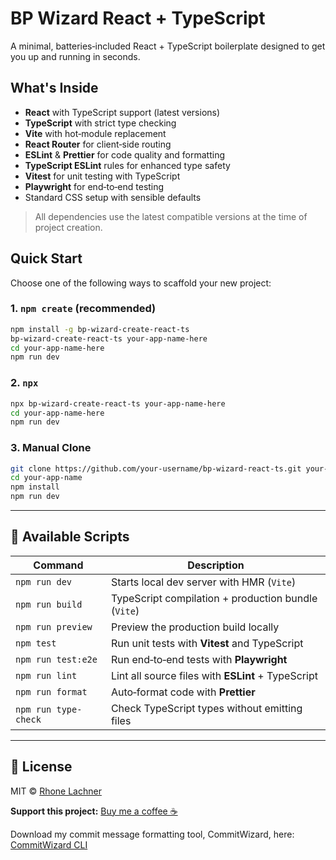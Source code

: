 
<!-- 🧙‍♂️💬 This entire README can be customized to your liking! -->

# BP Wizard React + TypeScript

A minimal, batteries‑included React + TypeScript boilerplate designed to get you up and running in seconds.

## What's Inside

- **React** with TypeScript support (latest versions)
- **TypeScript** with strict type checking
- **Vite** with hot‑module replacement
- **React Router** for client‑side routing
- **ESLint** & **Prettier** for code quality and formatting
- **TypeScript ESLint** rules for enhanced type safety
- **Vitest** for unit testing with TypeScript
- **Playwright** for end‑to‑end testing
- Standard CSS setup with sensible defaults

> All dependencies use the latest compatible versions at the time of project creation.

## Quick Start

Choose one of the following ways to scaffold your new project:

### 1. `npm create` (recommended)

```bash
npm install -g bp-wizard-create-react-ts
bp-wizard-create-react-ts your-app-name-here
cd your-app-name-here
npm run dev
```

### 2. `npx`

```bash
npx bp-wizard-create-react-ts your-app-name-here
cd your-app-name-here
npm run dev
```

### 3. Manual Clone

```bash
git clone https://github.com/your-username/bp-wizard-react-ts.git your-app-name-here
cd your-app-name
npm install
npm run dev
```

---

## 📖 Available Scripts

| Command              | Description                                           |
|----------------------|-------------------------------------------------------|
| `npm run dev`        | Starts local dev server with HMR (`Vite`)             |
| `npm run build`      | TypeScript compilation + production bundle (`Vite`)   |
| `npm run preview`    | Preview the production build locally                  |
| `npm test`           | Run unit tests with **Vitest** and TypeScript         |
| `npm run test:e2e`   | Run end‑to‑end tests with **Playwright**               |
| `npm run lint`       | Lint all source files with **ESLint** + TypeScript    |
| `npm run format`     | Auto‑format code with **Prettier**                    |
| `npm run type-check` | Check TypeScript types without emitting files         |

---

## 📝 License

MIT © [Rhone Lachner](https://github.com/rhonelachner)

**Support this project:** [Buy me a coffee ☕️](https://coff.ee/rhone)

Download my commit message formatting tool, CommitWizard, here: [CommitWizard CLI](https://www.npmjs.com/package/commitwizard-cli)
```

